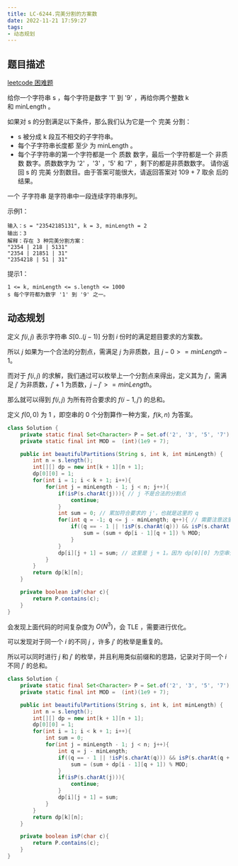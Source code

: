 ```yaml
---
title: LC-6244.完美分割的方案数
date: 2022-11-21 17:59:27
tags:
- 动态规划
---
```


## 题目描述
[leetcode 困难题](https://leetcode.cn/problems/number-of-beautiful-partitions/)

给你一个字符串 s ，每个字符是数字 '1' 到 '9' ，再给你两个整数 k 和 minLength 。

如果对 s 的分割满足以下条件，那么我们认为它是一个 完美 分割：

- s 被分成 k 段互不相交的子字符串。
- 每个子字符串长度都 至少 为 minLength 。
- 每个子字符串的第一个字符都是一个 质数 数字，最后一个字符都是一个 非质数 数字。质数数字为 '2' ，'3' ，'5' 和 '7' ，剩下的都是非质数数字。
请你返回 s 的 完美 分割数目。由于答案可能很大，请返回答案对 109 + 7 取余 后的结果。

一个 子字符串 是字符串中一段连续字符串序列。

示例1：
```
输入：s = "23542185131", k = 3, minLength = 2
输出：3
解释：存在 3 种完美分割方案：
"2354 | 218 | 5131"
"2354 | 21851 | 31"
"2354218 | 51 | 31"
```

提示1：
```
1 <= k, minLength <= s.length <= 1000
s 每个字符都为数字 '1' 到 '9' 之一。
```

## 动态规划
定义 $f(i, j)$ 表示字符串 $S[0..(j -1)]$ 分割 $i$ 份时的满足题目要求的方案数。

所以 $j$ 如果为一个合法的分割点，需满足 $j$ 为非质数，且 $j - 0 >= minLength - 1$。

而对于 $f(i, j)$ 的求解，我们通过可以枚举上一个分割点来得出，定义其为 $j'$，需满足 $j'$ 为非质数，$j' + 1$ 为质数，$j - j' >= minLength$。

那么就可以得到 $f(i, j)$ 为所有符合要求的 $f(i - 1, j')$ 的总和。

定义 $f(0,0)$ 为 $1$ ，即空串的 $0$ 个分割算作一种方案，$f(k, n)$ 为答案。
```Java
class Solution {
    private static final Set<Character> P = Set.of('2', '3', '5', '7');
    private static final int MOD =  (int)(1e9 + 7);

    public int beautifulPartitions(String s, int k, int minLength) {     
        int n = s.length();
        int[][] dp = new int[k + 1][n + 1];
        dp[0][0] = 1;
        for(int i = 1; i < k + 1; i++){
            for(int j = minLength - 1; j < n; j++){
                if(isP(s.charAt(j))){ // j 不是合法的分割点
                    continue;
                }
                int sum = 0; // 累加符合要求的 j'，也就是这里的 q
                for(int q = -1; q <= j - minLength; q++){ // 需要注意这里 j' 可以为-1，因为 dp 的第二维度能取到 0
                    if((q == - 1 || !isP(s.charAt(q))) && isP(s.charAt(q + 1))){
                        sum = (sum + dp[i - 1][q + 1]) % MOD;
                    }
                }
                dp[i][j + 1] = sum; // 这里是 j + 1。因为 dp[0][0] 为空串分割 0 段
            }
        }
        return dp[k][n];
    }

    private boolean isP(char c){
        return P.contains(c);
    }
}
```
会发现上面代码的时间复杂度为 $O(N^3)$，会 TLE ，需要进行优化。

可以发现对于同一个 $i$ 的不同 $j$ ，许多 $j'$ 的枚举是重复的。

所以可以同时进行 $j$ 和 $j'$ 的枚举，并且利用类似前缀和的思路，记录对于同一个 $i$ 不同 $j'$ 的总和。
```Java
class Solution {
    private static final Set<Character> P = Set.of('2', '3', '5', '7');
    private static final int MOD =  (int)(1e9 + 7);

    public int beautifulPartitions(String s, int k, int minLength) {     
        int n = s.length();
        int[][] dp = new int[k + 1][n + 1];
        dp[0][0] = 1;
        for(int i = 1; i < k + 1; i++){
            int sum = 0;
            for(int j = minLength - 1; j < n; j++){
                int q = j - minLength;
                if((q == - 1 || !isP(s.charAt(q))) && isP(s.charAt(q + 1))){
                    sum = (sum + dp[i - 1][q + 1]) % MOD;
                }
                if(isP(s.charAt(j))){
                    continue;
                }
                dp[i][j + 1] = sum;
            }
        }
        return dp[k][n];
    }

    private boolean isP(char c){
        return P.contains(c);
    }
}
```
